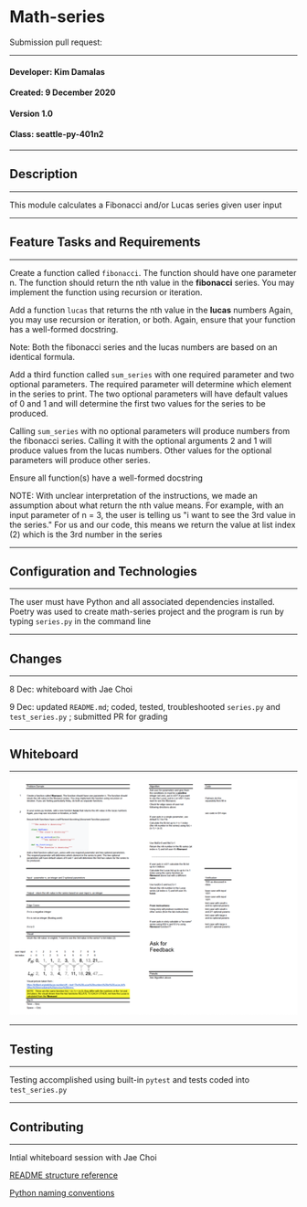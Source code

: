 
# Math-series

Submission pull request:

__________
#### Developer: Kim Damalas
#### Created: 9 December 2020
#### Version 1.0 
#### Class: seattle-py-401n2
___________
## Description
___________

This module calculates a Fibonacci and/or Lucas series given user input
____________
## Feature Tasks and Requirements
___________

Create a function called `fibonacci`. The function should have one parameter n. The function should return the nth value in the **fibonacci** series. You may implement the function using recursion or iteration. 


Add a function `lucas` that returns the nth value in the **lucas** numbers Again, you may use recursion or iteration, or both. Again, ensure that your function has a well-formed docstring.

Note:  Both the fibonacci series and the lucas numbers are based on an identical formula. 

Add a third function called `sum_series` with one required parameter and two optional parameters. The required parameter will determine which element in the series to print. The two optional parameters will have default values of 0 and 1 and will determine the first two values for the series to be produced.

Calling `sum_series` with no optional parameters will produce numbers from the fibonacci series. Calling it with the optional arguments 2 and 1 will produce values from the lucas numbers. Other values for the optional parameters will produce other series. 

Ensure all function(s) have a well-formed docstring

NOTE:  With unclear interpretation of the instructions, we made an assumption about what
return the nth value means.  For example, with an input parameter of n = 3, the user is telling us "i want to see the 3rd value in the series."  For us and our code, this means we return the value at list index (2) which is the 3rd number in the series
______________

## Configuration and Technologies
__________

The user must have Python and all associated dependencies installed.  Poetry was used to create math-series project and the program is run by typing  `series.py` in the command line
___________
## Changes
__________

8 Dec: whiteboard with Jae Choi

9 Dec: updated `README.md`; coded, tested, troubleshooted `series.py` and `test_series.py` ; submitted PR for grading

___________

## Whiteboard
____________

![whiteboard session](./assets/fib-and-lucas-whiteboard.png)
__________

## Testing
________
Testing accomplished using built-in `pytest` and tests coded into `test_series.py`
____________

## Contributing
____________
Intial whiteboard session with Jae Choi

[README structure reference](https://www.makeareadme.com/)

[Python naming conventions](https://www.python.org/dev/peps/pep-0008/)


